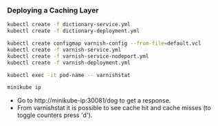 ### Deploying a Caching Layer

```bash
kubectl create -f dictionary-service.yml
kubectl create -f dictionary-deployment.yml
```

```bash
kubectl create configmap varnish-config --from-file=default.vcl
kubectl create -f varnish-service.yml
kubectl create -f varnish-service-nodeport.yml
kubectl create -f varnish-deployment.yml
```

```bash
kubectl exec -it pod-name -- varnishstat
```

```bash
minikube ip
```

- Go to http://minikube-ip:30081/dog to get a response.
- From varnishstat it is possible to see cache hit and cache misses (to toggle counters press 'd').
